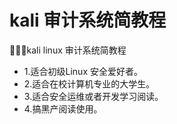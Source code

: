 # kali 审计系统简教程
🐍🐍🐍kali linux 审计系统简教程

- 1.适合初级Linux 安全爱好者。
- 2.适合在校计算机专业的大学生。
- 3.适合安全运维或者开发学习阅读。
- 4.搞黑产阅读使用。

